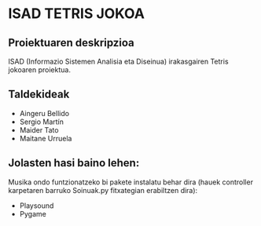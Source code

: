 # ISAD TETRIS JOKOA

## Proiektuaren deskripzioa
ISAD (Informazio Sistemen Analisia eta Diseinua) irakasgairen Tetris jokoaren proiektua.

## Taldekideak
- Aingeru Bellido
- Sergio Martín
- Maider Tato
- Maitane Urruela

## Jolasten hasi baino lehen:

Musika ondo funtzionatzeko bi pakete instalatu behar dira (hauek controller karpetaren barruko Soinuak.py fitxategian erabiltzen dira):
  - Playsound
  - Pygame
 


